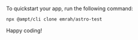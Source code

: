 To quickstart your app, run the following command: 

```bash
npx @ampt/cli clone emrah/astro-test
```

Happy coding!